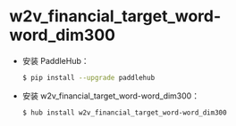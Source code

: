 # w2v_financial_target_word-word_dim300
* 安装 PaddleHub：

    ```bash
    $ pip install --upgrade paddlehub
    ```

* 安装 w2v_financial_target_word-word_dim300：

    ```bash
    $ hub install w2v_financial_target_word-word_dim300
    ```
